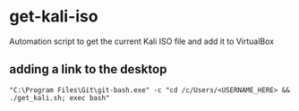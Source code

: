 # get-kali-iso
Automation script to get the current Kali ISO file and add it to VirtualBox

## adding a link to the desktop
```
"C:\Program Files\Git\git-bash.exe" -c "cd /c/Users/<USERNAME_HERE> && ./get_kali.sh; exec bash"
```

